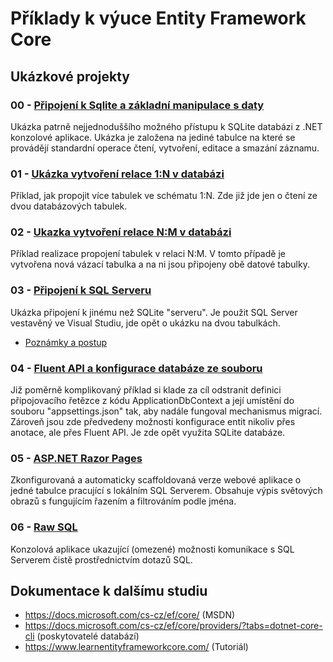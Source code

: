# Příklady k výuce Entity Framework Core
## Ukázkové projekty
### 00 - [Připojení k Sqlite a základní manipulace s daty](https://github.com/MichalStehlik/EfcExamples/tree/master/00EfcSqlLiteConsole)
Ukázka patrně nejjednoduššího možného přístupu k SQLite databázi z .NET konzolové aplikace. Ukázka je založena na jediné tabulce
na které se provádějí standardní operace čtení, vytvoření, editace a smazání záznamu.
### 01 - [Ukázka vytvoření relace 1:N v databázi](https://github.com/MichalStehlik/EfcExamples/tree/master/Efc01SqlLiteOneToManyConsole)
Příklad, jak propojit více tabulek ve schématu 1:N. Zde již jde jen o čtení ze dvou databázových tabulek.
### 02 - [Ukazka vytvoření relace N:M v databázi](https://github.com/MichalStehlik/EfcExamples/tree/master/Efc02SqliteManyToManyConsole)
Příklad realizace propojení tabulek v relaci N:M. V tomto případě je vytvořena nová vázací tabulka a na ni jsou připojeny obě datové tabulky.
### 03 - [Připojení k SQL Serveru](https://github.com/MichalStehlik/EfcExamples/tree/master/Efc03SqlServerConsole)
Ukázka připojení k jinému než SQLite "serveru". Je použit SQL Server vestavěný ve Visual Studiu, jde opět o ukázku na dvou tabulkách.
- [Poznámky a postup](https://github.com/MichalStehlik/EfcExamples/blob/master/Efc03SqlServerConsole/Docs/Start.md)
### 04 - [Fluent API a konfigurace databáze ze souboru](https://github.com/MichalStehlik/EfcExamples/tree/master/Efc04SqliteFluentAPIConsole)
Již poměrně komplikovaný příklad si klade za cíl odstranit definici připojovacího řetězce z kódu ApplicationDbContext a její umístění do souboru "appsettings.json" tak, aby nadále fungoval mechanismus migrací. Zároveň jsou zde předvedeny možnosti konfigurace entit nikoliv přes anotace, ale přes Fluent API. Je zde opět využita SQLite databáze.
### 05 - [ASP.NET Razor Pages](https://github.com/MichalStehlik/EfcExamples/tree/master/Efc05SqlServerWeb)
Zkonfigurovaná a automaticky scaffoldovaná verze webové aplikace o jedné tabulce pracující s lokálním SQL Serverem. Obsahuje výpis světových obrazů s fungujícím řazením a filtrováním podle jména.
### 06 - [Raw SQL](https://github.com/MichalStehlik/EfcExamples/tree/master/Efc06RawSQL)
Konzolová aplikace ukazující (omezené) možnosti komunikace s SQL Serverem čistě prostřednictvím dotazů SQL.

## Dokumentace k dalšímu studiu
* https://docs.microsoft.com/cs-cz/ef/core/ (MSDN)
* https://docs.microsoft.com/cs-cz/ef/core/providers/?tabs=dotnet-core-cli (poskytovatelé databází)
* https://www.learnentityframeworkcore.com/ (Tutoriál)
